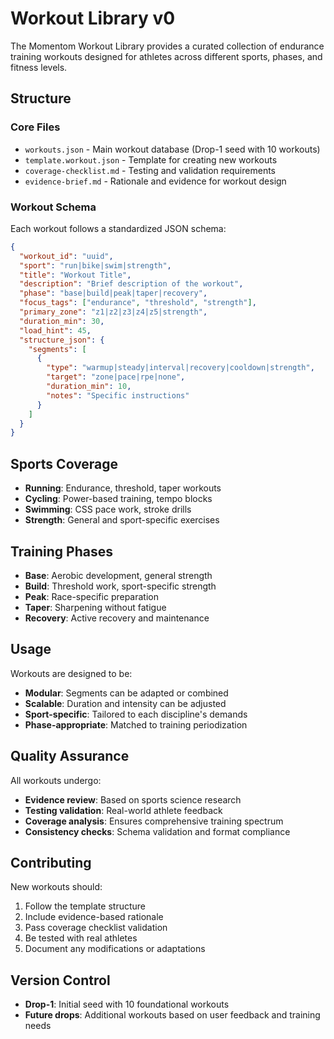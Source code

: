# Workout Library v0

The Momentom Workout Library provides a curated collection of endurance training workouts designed for athletes across different sports, phases, and fitness levels.

## Structure

### Core Files
- `workouts.json` - Main workout database (Drop-1 seed with 10 workouts)
- `template.workout.json` - Template for creating new workouts
- `coverage-checklist.md` - Testing and validation requirements
- `evidence-brief.md` - Rationale and evidence for workout design

### Workout Schema

Each workout follows a standardized JSON schema:

```json
{
  "workout_id": "uuid",
  "sport": "run|bike|swim|strength",
  "title": "Workout Title",
  "description": "Brief description of the workout",
  "phase": "base|build|peak|taper|recovery",
  "focus_tags": ["endurance", "threshold", "strength"],
  "primary_zone": "z1|z2|z3|z4|z5|strength",
  "duration_min": 30,
  "load_hint": 45,
  "structure_json": {
    "segments": [
      {
        "type": "warmup|steady|interval|recovery|cooldown|strength",
        "target": "zone|pace|rpe|none",
        "duration_min": 10,
        "notes": "Specific instructions"
      }
    ]
  }
}
```

## Sports Coverage

- **Running**: Endurance, threshold, taper workouts
- **Cycling**: Power-based training, tempo blocks
- **Swimming**: CSS pace work, stroke drills
- **Strength**: General and sport-specific exercises

## Training Phases

- **Base**: Aerobic development, general strength
- **Build**: Threshold work, sport-specific strength
- **Peak**: Race-specific preparation
- **Taper**: Sharpening without fatigue
- **Recovery**: Active recovery and maintenance

## Usage

Workouts are designed to be:
- **Modular**: Segments can be adapted or combined
- **Scalable**: Duration and intensity can be adjusted
- **Sport-specific**: Tailored to each discipline's demands
- **Phase-appropriate**: Matched to training periodization

## Quality Assurance

All workouts undergo:
- **Evidence review**: Based on sports science research
- **Testing validation**: Real-world athlete feedback
- **Coverage analysis**: Ensures comprehensive training spectrum
- **Consistency checks**: Schema validation and format compliance

## Contributing

New workouts should:
1. Follow the template structure
2. Include evidence-based rationale
3. Pass coverage checklist validation
4. Be tested with real athletes
5. Document any modifications or adaptations

## Version Control

- **Drop-1**: Initial seed with 10 foundational workouts
- **Future drops**: Additional workouts based on user feedback and training needs